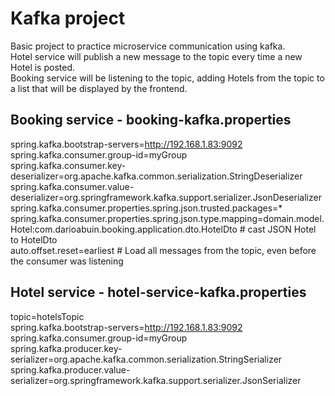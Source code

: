 # Kafka project
Basic project to practice microservice communication using kafka. <br> 
Hotel service will publish a new message to the topic every time a new Hotel is posted. <br> 
Booking service will be listening to the topic, adding Hotels from the topic to a list that will be displayed by the frontend. <br> 

## Booking service - booking-kafka.properties
spring.kafka.bootstrap-servers=http://192.168.1.83:9092 <br>
spring.kafka.consumer.group-id=myGroup <br>
spring.kafka.consumer.key-deserializer=org.apache.kafka.common.serialization.StringDeserializer <br>
spring.kafka.consumer.value-deserializer=org.springframework.kafka.support.serializer.JsonDeserializer <br>
spring.kafka.consumer.properties.spring.json.trusted.packages=* <br>
spring.kafka.consumer.properties.spring.json.type.mapping=domain.model.Hotel:com.darioabuin.booking.application.dto.HotelDto # cast JSON Hotel to HotelDto <br>
auto.offset.reset=earliest # Load all messages from the topic, even before the consumer was listening <br>

## Hotel service - hotel-service-kafka.properties
topic=hotelsTopic <br>
spring.kafka.bootstrap-servers=http://192.168.1.83:9092 <br>
spring.kafka.consumer.group-id=myGroup <br>
spring.kafka.producer.key-serializer=org.apache.kafka.common.serialization.StringSerializer <br>
spring.kafka.producer.value-serializer=org.springframework.kafka.support.serializer.JsonSerializer <br>
